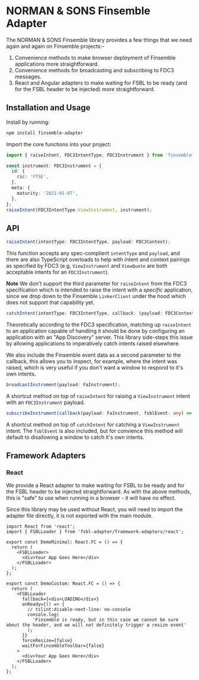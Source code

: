 # NORMAN & SONS Finsemble Adapter

The NORMAN & SONS Finsemble library provides a few things that we need again and again on Finsemble projects:-

1. Convenience methods to make browser deployment of Finsemble applications more straightforward.
2. Convenience methods for broadcasting and subscribing to FDC3 messages.
3. React and Angular adapters to make waiting for FSBL to be ready (and for the FSBL header to be injected) more straightforward.

## Installation and Usage

Install by running:

```bash
npm install finsemble-adapter
```

Import the core functions into your project:

```ts
import { raiseIntent, FDC3IntentType, FDC3Instrument } from 'finsemble-adapter';

const instrument: FDC3Instrument = {
  id: {
    ric: 'FTSE',
  },
  meta: {
    maturity: '2021-01-07',
  },
};
raiseIntent(FDC3IntentType.ViewInstrument, instrument);
```

## API

```ts
raiseIntent(intentType: FDC3IntentType, payload: FDC3Context);
```

This function accepts any spec-complient `intentType` and `payload`, and there are also TypeScript overloads to help with intent and context pairings as specified by FDC3 (e.g, `ViewInstrument` and `ViewQuote` are both acceptable intents for an `FDC3Instrument`).

**Note** We don't support the third parameter for `raiseIntent` from the FDC3 specification which is intended to raise the intent with a _specific_ application, since we drop down to the Finsemble `LinkerClient` under the hood which does not support that capability yet.

```ts
catchIntent(intentType: FDC3IntentType, callback: (payload: FDC3Context, fsblData: any) => void);
```

Theoretically according to the FDC3 specification, matching up `raiseIntent` to an application capable of handling it should be done by configuring an application with an "App Discovery" server. This library side-steps this issue by allowing applications to imperatively catch intents raised elsewhere.

We also include the Finsemble event data as a second parameter to the callback, this allows you to inspect, for example, where the intent was raised, which is very useful if you don't want a
window to respond to it's own intents.

```ts
broadcastInstrument(payload: FaInstrument);
```

A shortcut method on top of `raiseIntent` for raising a `ViewInstrument` intent with an `FDC3Instrument` payload.

```ts
subscribeInstrument(callback(payload: FaInstrument, fsblEvent: any) => void, allowFromSelf = false);
```

A shortcut method on top of `catchIntent` for catching a `ViewInstrument` intent. The `fsblEvent` is also included, but for convience this method will default to disallowing a window to catch it's own intents.

## Framework Adapters

### React

We provide a React adapter to make waiting for FSBL to be ready and for the FSBL header to be injected straightforward. As with the above methods, this is "safe" to use when running in a browser - it will have no effect.

Since this library may be used without React, you will need to import the adapter file directly, it is not exported with the main module.

```tsx
import React from 'react';
import { FSBLLoader } from 'fsbl-adapter/framework-adapters/react';

export const DemoMinimal: React.FC = () => {
  return (
    <FSBLLoader>
      <div>Your App Goes Here</div>
    </FSBLLoader>
  );
};

export const DemoCustom: React.FC = () => {
  return (
    <FSBLLoader
      fallback={<div>LOADING</div>}
      onReady={() => {
        // tslint:disable-next-line: no-console
        console.log(
          'Finsemble is ready, but in this case we cannot be sure about the header, and we will not definitely trigger a resize event'
        );
      }}
      forceResize={false}
      waitForFinsembleToolbar={false}
    >
      <div>Your App Goes Here</div>
    </FSBLLoader>
  );
};
```
